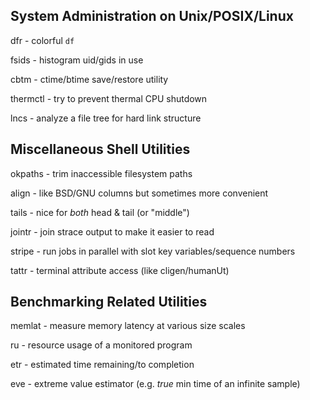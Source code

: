 System Administration on Unix/POSIX/Linux
-----------------------------------------
dfr - colorful `df`

fsids - histogram uid/gids in use

cbtm - ctime/btime save/restore utility

thermctl - try to prevent thermal CPU shutdown

lncs - analyze a file tree for hard link structure

Miscellaneous Shell Utilities
-----------------------------
okpaths - trim inaccessible filesystem paths

align - like BSD/GNU columns but sometimes more convenient

tails - nice for *both* head & tail (or "middle")

jointr - join strace output to make it easier to read

stripe - run jobs in parallel with slot key variables/sequence numbers

tattr - terminal attribute access (like cligen/humanUt)

Benchmarking Related Utilities
------------------------------
memlat - measure memory latency at various size scales

ru - resource usage of a monitored program

etr - estimated time remaining/to completion

eve - extreme value estimator (e.g. *true* min time of an infinite sample)
